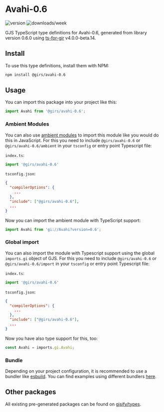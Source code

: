 
# Avahi-0.6

![version](https://img.shields.io/npm/v/@girs/avahi-0.6)
![downloads/week](https://img.shields.io/npm/dw/@girs/avahi-0.6)


GJS TypeScript type definitions for Avahi-0.6, generated from library version 0.6.0 using [ts-for-gir](https://github.com/gjsify/ts-for-gir) v4.0.0-beta.14.


## Install

To use this type definitions, install them with NPM:
```bash
npm install @girs/avahi-0.6
```

## Usage

You can import this package into your project like this:
```ts
import Avahi from '@girs/avahi-0.6';
```

### Ambient Modules

You can also use [ambient modules](https://github.com/gjsify/ts-for-gir/tree/main/packages/cli#ambient-modules) to import this module like you would do this in JavaScript.
For this you need to include `@girs/avahi-0.6` or `@girs/avahi-0.6/ambient` in your `tsconfig` or entry point Typescript file:

`index.ts`:
```ts
import '@girs/avahi-0.6'
```

`tsconfig.json`:
```json
{
  "compilerOptions": {
    ...
  },
  "include": ["@girs/avahi-0.6"],
  ...
}
```

Now you can import the ambient module with TypeScript support: 

```ts
import Avahi from 'gi://Avahi?version=0.6';
```

### Global import

You can also import the module with Typescript support using the global `imports.gi` object of GJS.
For this you need to include `@girs/avahi-0.6` or `@girs/avahi-0.6/import` in your `tsconfig` or entry point Typescript file:

`index.ts`:
```ts
import '@girs/avahi-0.6'
```

`tsconfig.json`:
```json
{
  "compilerOptions": {
    ...
  },
  "include": ["@girs/avahi-0.6"],
  ...
}
```

Now you have also type support for this, too:

```ts
const Avahi = imports.gi.Avahi;
```

### Bundle

Depending on your project configuration, it is recommended to use a bundler like [esbuild](https://esbuild.github.io/). You can find examples using different bundlers [here](https://github.com/gjsify/ts-for-gir/tree/main/examples).

## Other packages

All existing pre-generated packages can be found on [gjsify/types](https://github.com/gjsify/types).

